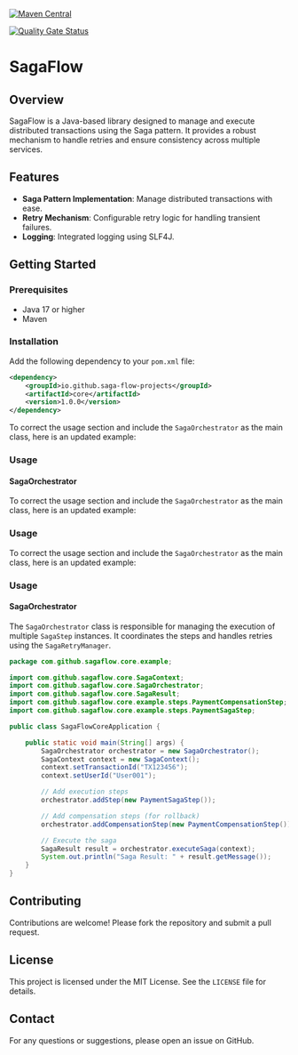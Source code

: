 [![Maven Central](https://img.shields.io/maven-central/v/io.github.saga-flow-projects/core.svg?label=Maven%20Central)](https://search.maven.org/artifact/io.github.saga-flow-projects/core/1.0.0)

[![Quality Gate Status](https://sonarcloud.io/api/project_badges/measure?project=saga-flow-projects_saga-flow&metric=alert_status)](https://sonarcloud.io/dashboard?id=saga-flow-projects_saga-flow)

# SagaFlow

## Overview

SagaFlow is a Java-based library designed to manage and execute distributed transactions using the Saga pattern. It provides a robust mechanism to handle retries and ensure consistency across multiple services.

## Features

- **Saga Pattern Implementation**: Manage distributed transactions with ease.
- **Retry Mechanism**: Configurable retry logic for handling transient failures.
- **Logging**: Integrated logging using SLF4J.

## Getting Started

### Prerequisites

- Java 17 or higher
- Maven

### Installation

Add the following dependency to your `pom.xml` file:

```xml
<dependency>
    <groupId>io.github.saga-flow-projects</groupId>
    <artifactId>core</artifactId>
    <version>1.0.0</version>
</dependency>
```

To correct the usage section and include the `SagaOrchestrator` as the main class, here is an updated example:

### Usage

#### SagaOrchestrator

To correct the usage section and include the `SagaOrchestrator` as the main class, here is an updated example:

### Usage

To correct the usage section and include the `SagaOrchestrator` as the main class, here is an updated example:

### Usage

#### SagaOrchestrator

The `SagaOrchestrator` class is responsible for managing the execution of multiple `SagaStep` instances. It coordinates the steps and handles retries using the `SagaRetryManager`.

```java
package com.github.sagaflow.core.example;

import com.github.sagaflow.core.SagaContext;
import com.github.sagaflow.core.SagaOrchestrator;
import com.github.sagaflow.core.SagaResult;
import com.github.sagaflow.core.example.steps.PaymentCompensationStep;
import com.github.sagaflow.core.example.steps.PaymentSagaStep;

public class SagaFlowCoreApplication {

    public static void main(String[] args) {
        SagaOrchestrator orchestrator = new SagaOrchestrator();
        SagaContext context = new SagaContext();
        context.setTransactionId("TX123456");
        context.setUserId("User001");

        // Add execution steps
        orchestrator.addStep(new PaymentSagaStep());

        // Add compensation steps (for rollback)
        orchestrator.addCompensationStep(new PaymentCompensationStep());

        // Execute the saga
        SagaResult result = orchestrator.executeSaga(context);
        System.out.println("Saga Result: " + result.getMessage());
    }
}
```


## Contributing

Contributions are welcome! Please fork the repository and submit a pull request.

## License

This project is licensed under the MIT License. See the `LICENSE` file for details.

## Contact

For any questions or suggestions, please open an issue on GitHub.

